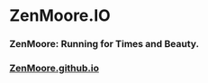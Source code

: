 # ZenMoore.IO
### ZenMoore: Running for Times and Beauty.

### [ZenMoore.github.io](http://ZenMoore.github.io)
